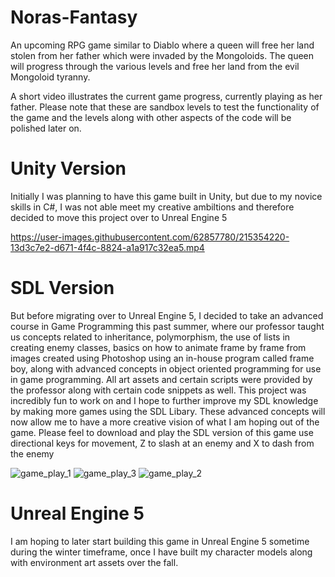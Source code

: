 # Noras-Fantasy



An upcoming RPG game similar to Diablo where a queen will free her land stolen from her father which were invaded by the Mongoloids. The queen will progress through the various levels and free her land from the evil Mongoloid tyranny. 

A short video illustrates the current game progress, currently playing as her father. Please note that these are sandbox levels to test the functionality of the game and the levels along with other aspects of the code will be polished later on. 


# Unity Version
Initially I was planning to have this game built in Unity, but due to my novice skills in C#, I was not able meet my creative ambiltions and therefore decided to move this project over to Unreal Engine 5

https://user-images.githubusercontent.com/62857780/215354220-13d3c7e2-d671-4f4c-8824-a1a917c32ea5.mp4

# SDL Version
But before migrating over to Unreal Engine 5, I decided to take an advanced course in Game Programming this past summer, where our professor taught us concepts related to inheritance, polymorphism, the use of lists in creating enemy classes, basics on how to animate frame by frame from images created using Photoshop using an in-house program called frame boy, along with advanced concepts in object oriented programming for use in game programming. All art assets and certain scripts were provided by the professor along with certain code snippets as well. This project was incredibly fun to work on and I hope to further improve my SDL knowledge by making more games using the SDL Libary. These advanced concepts will now allow me to have a more creative vision of what I am hoping out of the game. Please feel to download and play the SDL version of this game use directional keys for movement, Z to slash at an enemy and X to dash from the enemy

![game_play_1](https://github.com/alis0712/Noras-Fantasy/assets/62857780/04cd2a18-ed4e-4655-a5a2-e51f9e81cacf)
![game_play_3](https://github.com/alis0712/Noras-Fantasy/assets/62857780/a33f562d-c662-4e5c-a8e3-0160a95d15f7)
![game_play_2](https://github.com/alis0712/Noras-Fantasy/assets/62857780/291de26d-e854-4590-86ea-da45af65912f)



# Unreal Engine 5
I am hoping to later start building this game in Unreal Engine 5 sometime during the winter timeframe, once I have built my character models along with environment art assets over the fall. 

